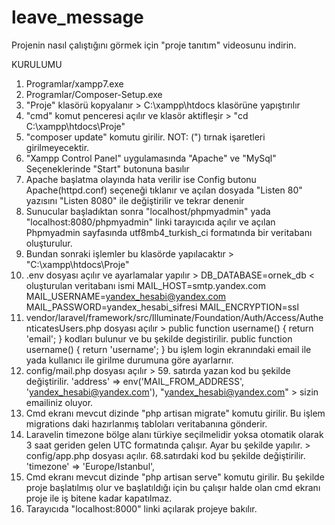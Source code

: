 # leave_message

Projenin nasıl çalıştığını görmek için "proje tanıtım" videosunu indirin.


KURULUMU



1.   Programlar/xampp7.exe
2.   Programlar/Composer-Setup.exe
3.   "Proje" klasörü kopyalanır > C:\xampp\htdocs klasörüne yapıştırılır
4.   "cmd" komut penceresi açılır ve klasör aktifleşir > "cd C:\xampp\htdocs\Proje"
5.   "composer update" komutu girilir. NOT: (") tırnak işaretleri girilmeyecektir.
6.   "Xampp Control Panel" uygulamasında "Apache" ve "MySql" Seçeneklerinde "Start" butonuna basılır
7.   Apache başlatma olayında hata verilir ise Config butonu Apache(httpd.conf) seçeneği tıklanır
     ve açılan dosyada "Listen 80" yazısını "Listen 8080" ile değiştirilir ve tekrar denenir
8.   Sunucular başladıktan sonra "localhost/phpmyadmin" yada "localhost:8080/phpmyadmin"
     linki tarayıcıda açılır ve açılan Phpmyadmin sayfasında 
     utf8mb4_turkish_ci formatında bir veritabanı oluşturulur.
9.   Bundan sonraki işlemler bu klasörde yapılacaktır > "C:\xampp\htdocs\Proje"
10.  .env dosyası açılır ve ayarlamalar yapılır >
        DB_DATABASE=ornek_db < oluşturulan veritabanı ismi
	MAIL_HOST=smtp.yandex.com 
	MAIL_USERNAME=yandex_hesabi@yandex.com
	MAIL_PASSWORD=yandex_hesabi_sifresi
	MAIL_ENCRYPTION=ssl
11.  vendor/laravel/framework/src/Illuminate/Foundation/Auth/Access/AuthenticatesUsers.php dosyası açılır >
	public function username()
    	{
            return 'email';
    	}
     kodları bulunur ve bu şekilde degistirilir.
	public function username()
    	{
            return 'username';
    	}
     bu işlem login ekranındaki email ile yada kullanıcı ile girilme durumuna göre ayarlarnır.
12.  config/mail.php dosyası açılır >
	59. satırda yazan kod bu şekilde değiştirilir.
	'address' => env('MAIL_FROM_ADDRESS', 'yandex_hesabi@yandex.com'),
	"yandex_hesabi@yandex.com" > sizin emailiniz oluyor.
13.  Cmd ekranı mevcut dizinde "php artisan migrate" komutu girilir.
     Bu işlem migrations daki hazırlanmış tabloları veritabanına gönderir.
14.  Laravelin timezone bölge alanı türkiye seçilmelidir yoksa otomatik olarak 3 saat geriden gelen UTC 
     formatında çalışır. Ayar bu şekilde yapılır. >
	config/app.php dosyası açılır.
	68.satırdaki kod bu şekilde değiştirilir.
	'timezone' => 'Europe/Istanbul',
15.  Cmd ekranı mevcut dizinde "php artisan serve" komutu girilir.
     Bu şekilde proje başlatılmış olur ve başlatıldığı için 
     bu çalışır halde olan cmd ekranı proje ile iş bitene kadar kapatılmaz.
16.  Tarayıcıda "localhost:8000" linki açılarak projeye bakılır.













